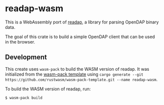 # readap-wasm

This is a WebAssembly port of [readap](../readap), a library for parsing OpenDAP binary data. 

The goal of this crate is to build a simple OpenDAP client that can be used in the browser.

## Development

This create uses `wasm-pack` to build the WASM version of readap. It was initialized from the [wasm-pack template](https://github.com/rustwasm/wasm-pack-template) using `cargo generate --git https://github.com/rustwasm/wasm-pack-template.git --name readap-wasm`.

To build the WASM version of readap, run:

```bash
$ wasm-pack build
```

